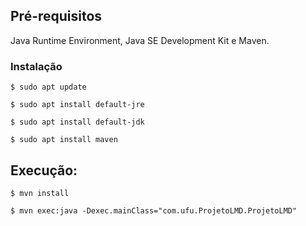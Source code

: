 
## Pré-requisitos

Java Runtime Environment, Java SE Development Kit e Maven.

### Instalação

```
$ sudo apt update
```
```
$ sudo apt install default-jre
```
```
$ sudo apt install default-jdk
```
```
$ sudo apt install maven
```

## Execução:
```
$ mvn install
```

```
$ mvn exec:java -Dexec.mainClass="com.ufu.ProjetoLMD.ProjetoLMD"
```
